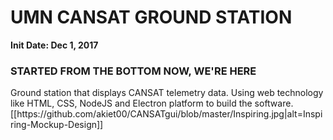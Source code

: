 # UMN CANSAT GROUND STATION
**Init Date: Dec 1, 2017**
<h3>STARTED FROM THE BOTTOM NOW, WE'RE HERE</h3>
Ground station that displays CANSAT telemetry data. Using web technology like HTML, CSS, NodeJS and Electron platform to build the software.
[[https://github.com/akiet00/CANSATgui/blob/master/Inspiring.jpg|alt=Inspiring-Mockup-Design]]
